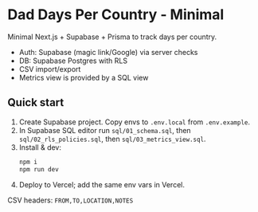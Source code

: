 # Dad Days Per Country - Minimal

Minimal Next.js + Supabase + Prisma to track days per country.
- Auth: Supabase (magic link/Google) via server checks
- DB: Supabase Postgres with RLS
- CSV import/export
- Metrics view is provided by a SQL view

## Quick start
1. Create Supabase project. Copy envs to `.env.local` from `.env.example`.
2. In Supabase SQL editor run `sql/01_schema.sql`, then `sql/02_rls_policies.sql`, then `sql/03_metrics_view.sql`.
3. Install & dev:
   ```bash
   npm i
   npm run dev
   ```
4. Deploy to Vercel; add the same env vars in Vercel.

CSV headers: `FROM,TO,LOCATION,NOTES`
